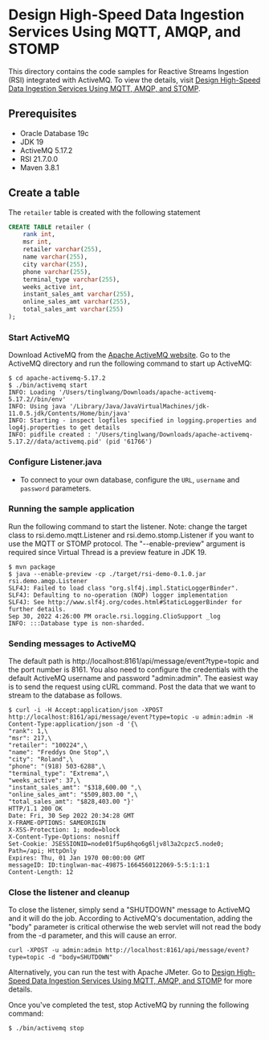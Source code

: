 # Design High-Speed Data Ingestion Services Using MQTT, AMQP, and STOMP

This directory contains the code samples for Reactive Streams Ingestion (RSI) integrated with ActiveMQ.
To view the details, visit [Design High-Speed Data Ingestion Services Using MQTT, AMQP, and STOMP](https://blogs.oracle.com/...).

## Prerequisites
- Oracle Database 19c
- JDK 19
- ActiveMQ 5.17.2
- RSI 21.7.0.0
- Maven 3.8.1

## Create a table
The `retailer` table is created with the following statement

```sql
CREATE TABLE retailer (
    rank int,
    msr int,
    retailer varchar(255),
    name varchar(255),
    city varchar(255),
    phone varchar(255),
    terminal_type varchar(255),
    weeks_active int,
    instant_sales_amt varchar(255),
    online_sales_amt varchar(255),
    total_sales_amt varchar(255)
);
```

### Start ActiveMQ
Download ActiveMQ from the [Apache ActiveMQ website](https://activemq.apache.org/components/classic/download/).
Go to the ActiveMQ directory and run the following command to start up ActiveMQ:

```shell
$ cd apache-activemq-5.17.2
$ ./bin/activemq start
INFO: Loading '/Users/tinglwang/Downloads/apache-activemq-5.17.2//bin/env'
INFO: Using java '/Library/Java/JavaVirtualMachines/jdk-11.0.5.jdk/Contents/Home/bin/java'
INFO: Starting - inspect logfiles specified in logging.properties and log4j.properties to get details
INFO: pidfile created : '/Users/tinglwang/Downloads/apache-activemq-5.17.2//data/activemq.pid' (pid '61766')
```

### Configure Listener.java
- To connect to your own database, configure the `URL`, `username` and `password` parameters.

### Running the sample application
Run the following command to start the listener. Note: change the target class to rsi.demo.mqtt.Listener and rsi.demo.stomp.Listener if you want to use the MQTT or STOMP protocol.
The "--enable-preview" argument is required since Virtual Thread is a preview feature in JDK 19.
```shell
$ mvn package
$ java --enable-preview -cp ./target/rsi-demo-0.1.0.jar rsi.demo.amqp.Listener
SLF4J: Failed to load class "org.slf4j.impl.StaticLoggerBinder".
SLF4J: Defaulting to no-operation (NOP) logger implementation
SLF4J: See http://www.slf4j.org/codes.html#StaticLoggerBinder for further details.
Sep 30, 2022 4:26:00 PM oracle.rsi.logging.ClioSupport _log
INFO: :::Database type is non-sharded.
```

### Sending messages to ActiveMQ
The default path is http://localhost:8161/api/message/event?type=topic and the port number is 8161. You also need to configure the credentials with the default ActiveMQ username and password "admin:admin".
The easiest way is to send the request using cURL command. Post the data that we want to stream to the database as follows.

```shell
$ curl -i -H Accept:application/json -XPOST http://localhost:8161/api/message/event?type=topic -u admin:admin -H Content-Type:application/json -d '{\
"rank": 1,\
"msr": 217,\
"retailer": "100224",\
"name": "Freddys One Stop",\
"city": "Roland",\
"phone": "(918) 503-6288",\
"terminal_type": "Extrema",\
"weeks_active": 37,\
"instant_sales_amt": "$318,600.00 ",\
"online_sales_amt": "$509,803.00 ",\
"total_sales_amt": "$828,403.00 "}'
HTTP/1.1 200 OK
Date: Fri, 30 Sep 2022 20:34:28 GMT
X-FRAME-OPTIONS: SAMEORIGIN
X-XSS-Protection: 1; mode=block
X-Content-Type-Options: nosniff
Set-Cookie: JSESSIONID=node01f5up6hqo6g6ljv8l3a2cpzc5.node0; Path=/api; HttpOnly
Expires: Thu, 01 Jan 1970 00:00:00 GMT
messageID: ID:tinglwan-mac-49875-1664560122069-5:5:1:1:1
Content-Length: 12
```

### Close the listener and cleanup
To close the listener, simply send a "SHUTDOWN" message to ActiveMQ and it will do the job. According to ActiveMQ's documentation, adding the "body" parameter is critical otherwise the web servlet will not read the body from the -d parameter, and this will cause an error.

```shell
curl -XPOST -u admin:admin http://localhost:8161/api/message/event?type=topic -d "body=SHUTDOWN"
```

Alternatively, you can run the test with Apache JMeter. Go to [Design High-Speed Data Ingestion Services Using MQTT, AMQP, and STOMP](https://blogs.oracle.com/...) for more details.

Once you've completed the test, stop ActiveMQ by running the following command:

```shell
$ ./bin/activemq stop
```
